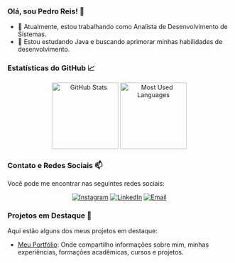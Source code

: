 ### Olá, sou Pedro Reis! 👋

- 🔭 Atualmente, estou trabalhando como Analista de Desenvolvimento de Sistemas.
- 🌱 Estou estudando Java e buscando aprimorar minhas habilidades de desenvolvimento.

### Estatísticas do GitHub 📈

<div align="center">
  <img height="150em" src="https://github-readme-stats.vercel.app/api?username=Pedro-Hc-Reis&show_icons=true&theme=tokyonight&include_all_commits=true&count_private=true" alt="GitHub Stats"/>
  <img height="150em" src="https://github-readme-stats.vercel.app/api/top-langs/?username=Pedro-Hc-Reis&layout=compact&langs_count=8&theme=tokyonight" alt="Most Used Languages"/>
</div>

### Contato e Redes Sociais 📫

Você pode me encontrar nas seguintes redes sociais:

<div align="center">
  <a href="https://www.instagram.com/pedrohenriquecreis/"><img src="https://img.icons8.com/fluent/48/000000/instagram-new.png" alt="Instagram"/></a>
  <a href="https://www.linkedin.com/in/pedro-h-c-reis"><img src="https://img.icons8.com/color/48/000000/linkedin.png" alt="LinkedIn"/></a>
  <a href="mailto:pedroreis0503@gmail.com"><img src="https://img.icons8.com/fluent/48/000000/email-open.png" alt="Email" /></a>
</div>

### Projetos em Destaque 🚀

Aqui estão alguns dos meus projetos em destaque:

- [Meu Portfólio]([https://pedro-hc-reis.github.io/index.html](https://github.com/Pedro-Hc-Reis/pedro-hc-reis.github.io)): Onde compartilho informações sobre mim, minhas experiências, formações acadêmicas, cursos e projetos.

<!-- ### Contribuições no GitHub 🐍

[![GitHub Activity Graph](https://activity-graph.herokuapp.com/graph?username=Pedro-Hc-Reis&theme=github)](https://github.com/Pedro-Hc-Reis) -->

